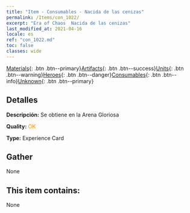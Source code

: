 ```yaml
---
title: "Item - Consumables - Nacida de las cenizas"
permalink: /Items/con_1022/
excerpt: "Era of Chaos  Nacida de las cenizas"
last_modified_at: 2021-04-16
locale: es
ref: "con_1022.md"
toc: false
classes: wide
---
```

 [Materials](/es/Items/){: .btn .btn--primary}[Artifacts](/es/Items/Artifacts/){: .btn .btn--success}[Units](/es/Items/Units/){: .btn .btn--warning}[Heroes](/es/Items/Heroes/){: .btn .btn--danger}[Consumables](/es/Items/Consumables/){: .btn .btn--info}[Unknown](/es/Items/Unknown/){: .btn .btn--primary}

## Detalles
 **Descripción:** Se obtiene en la Arena Gloriosa

 **Quality:** <span style="color: #FF8C00">OK</span>

 **Type:** Experience Card

## Gather

  None

## This item contains:

  None

